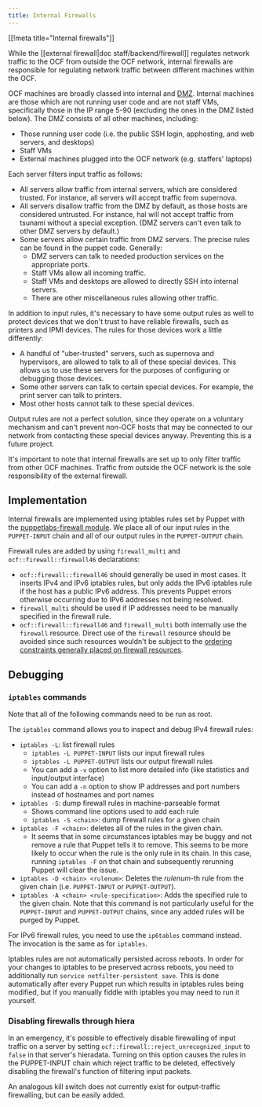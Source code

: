 ```yaml
---
title: Internal Firewalls
---
```


[[!meta title="Internal firewalls"]]

While the [[external firewall|doc staff/backend/firewall]] regulates network
traffic to the OCF from outside the OCF network, internal firewalls are
responsible for regulating network traffic between different machines within the
OCF.

OCF machines are broadly classed into internal and [DMZ][dmz]. Internal machines
are those which are not running user code and are not staff VMs, specifically
those in the IP range 5-90 (excluding the ones in the DMZ listed below). The DMZ
consists of all other machines, including:

- Those running user code (i.e. the public SSH login, apphosting, and web
  servers, and desktops)
- Staff VMs
- External machines plugged into the OCF network (e.g. staffers' laptops)

Each server filters input traffic as follows:

- All servers allow traffic from internal servers, which are considered
  trusted. For instance, all servers will accept traffic from supernova.
- All servers disallow traffic from the DMZ by default, as those hosts are
  considered untrusted. For instance, hal will not accept traffic from tsunami
  without a special exception. (DMZ servers can't even talk to other DMZ
  servers by default.)
- Some servers allow certain traffic from DMZ servers. The precise rules can be
  found in the puppet code. Generally:
  - DMZ servers can talk to needed production services on the appropriate
    ports.
  - Staff VMs allow all incoming traffic.
  - Staff VMs and desktops are allowed to directly SSH into internal servers.
  - There are other miscellaneous rules allowing other traffic.

In addition to input rules, it's necessary to have some output rules as well to
protect devices that we don't trust to have reliable firewalls, such as printers
and IPMI devices. The rules for those devices work a little differently:

- A handful of "uber-trusted" servers, such as supernova and hypervisors, are
  allowed to talk to all of these special devices. This allows us to use these
  servers for the purposes of configuring or debugging those devices.
- Some other servers can talk to certain special devices. For example, the
  print server can talk to printers.
- Most other hosts cannot talk to these special devices.

Output rules are not a perfect solution, since they operate on a voluntary
mechanism and can't prevent non-OCF hosts that may be connected to our network
from contacting these special devices anyway. Preventing this is a future
project.

It's important to note that internal firewalls are set up to only filter traffic
from other OCF machines. Traffic from outside the OCF network is the sole
responsibility of the external firewall.

[dmz]: https://en.wikipedia.org/wiki/DMZ_(computing)

## Implementation

Internal firewalls are implemented using iptables rules set by Puppet with the
[puppetlabs-firewall module][puppetlabs-firewall]. We place all of our input
rules in the `PUPPET-INPUT` chain and all of our output rules in the
`PUPPET-OUTPUT` chain.

Firewall rules are added by using `firewall_multi` and
`ocf::firewall::firewall46` declarations:

- `ocf::firewall::firewall46` should generally be used in most cases. It
  inserts IPv4 and IPv6 iptables rules, but only adds the IPv6 iptables rule if
  the host has a public IPv6 address. This prevents Puppet errors otherwise
  occurring due to IPv6 addresses not being resolved.
- `firewall_multi` should be used if IP addresses need to be manually specified
  in the firewall rule.
- `ocf::firewall::firewall46` and `firewall_multi` both internally use the
  `firewall` resource. Direct use of the `firewall` resource should be avoided
  since such resources wouldn't be subject to the [ordering constraints
  generally placed on firewall resources][ordering].

[ordering]: https://github.com/ocf/puppet/blob/f3fdd5912a5dc5eafd9995412a9c5e85874dee31/manifests/site.pp#L50-L58
[puppetlabs-firewall]: https://forge.puppet.com/puppetlabs/firewall

## Debugging

### `iptables` commands

Note that all of the following commands need to be run as root.

The `iptables` command allows you to inspect and debug IPv4 firewall rules:

- `iptables -L`: list firewall rules
  - `iptables -L PUPPET-INPUT` lists our input firewall rules
  - `iptables -L PUPPET-OUTPUT` lists our output firewall rules
  - You can add a `-v` option to list more detailed info (like statistics and
    input/output interface)
  - You can add a `-n` option to show IP addresses and port numbers instead of
    hostnames and port names
- `iptables -S`: dump firewall rules in machine-parseable format
  - Shows command line options used to add each rule
  - `iptables -S <chain>`: dump firewall rules for a given chain
- `iptables -F <chain>`: deletes all of the rules in the given chain.
  - It seems that in some circumstances iptables may be buggy and not remove a
    rule that Puppet tells it to remove. This seems to be more likely to occur
    when the rule is the only rule in its chain. In this case, running
    `iptables -F` on that chain and subsequently rerunning Puppet will clear
    the issue.
- `iptables -D <chain> <rulenum>`: Deletes the _rulenum_-th rule from the given
  chain (i.e. `PUPPET-INPUT` or `PUPPET-OUTPUT`).
- `iptables -A <chain> <rule-specification>`: Adds the specified rule to the
  given chain. Note that this command is not particularly useful for the
  `PUPPET-INPUT` and `PUPPET-OUTPUT` chains, since any added rules will be
  purged by Puppet.

For IPv6 firewall rules, you need to use the `ip6tables` command instead. The
invocation is the same as for `iptables`.

Iptables rules are not automatically persisted across reboots. In order for your
changes to iptables to be preserved across reboots, you need to additionally
run `service netfilter-persistent save`. This is done automatically after
every Puppet run which results in iptables rules being modified, but if you
manually fiddle with iptables you may need to run it yourself.

### Disabling firewalls through hiera

In an emergency, it's possible to effectively disable firewalling of input
traffic on a server by setting `ocf::firewall::reject_unrecognized_input` to
`false` in that server's hieradata. Turning on this option causes the rules in
the PUPPET-INPUT chain which reject traffic to be deleted, effectively disabling
the firewall's function of filtering input packets.

An analogous kill switch does not currently exist for output-traffic
firewalling, but can be easily added.
